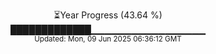 <p align="center">
⏳Year Progress (43.64 %) <br>
█████████████▁▁▁▁▁▁▁▁▁▁▁▁▁▁▁▁▁ <br>
<sub>Updated: Mon, 09 Jun 2025 06:36:12 GMT</sub>
</p>


